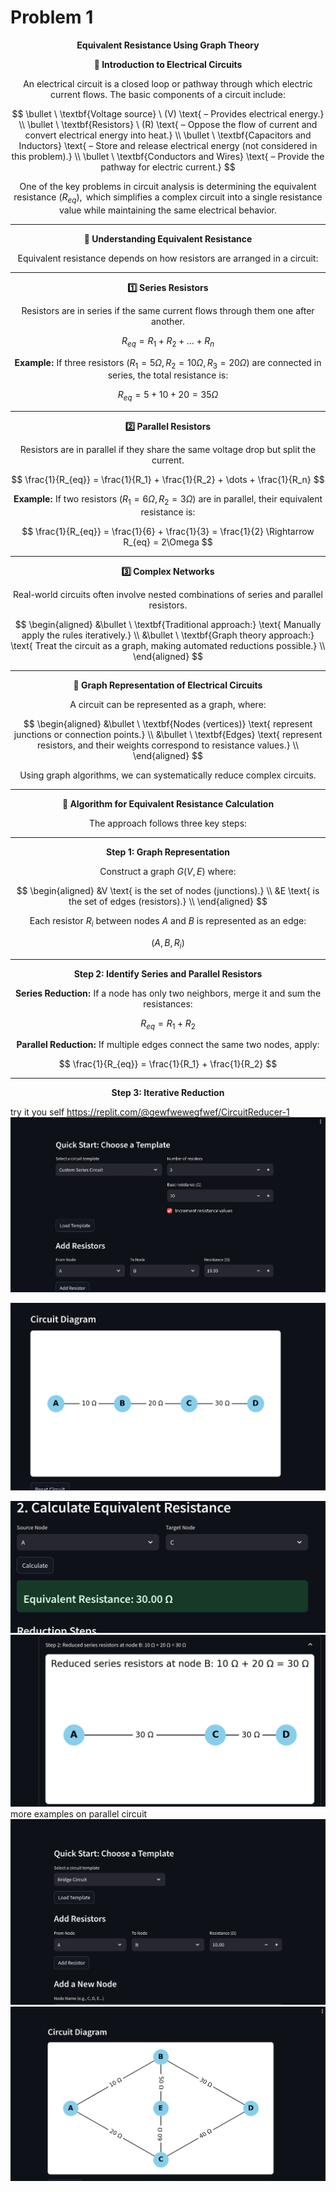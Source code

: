 # Problem 1
$$
\textbf{Equivalent Resistance Using Graph Theory}
$$

$$
\textbf{🔹 Introduction to Electrical Circuits}
$$

$$
\text{An electrical circuit is a closed loop or pathway through which electric current flows.
 The basic components of a circuit include:}
$$

$$
\bullet \ \textbf{Voltage source} \ (V) \text{ – Provides electrical energy.} \\ 
\bullet \ \textbf{Resistors} \ (R) \text{ – 
Oppose the flow of current and convert electrical energy into heat.} \\ 
\bullet \ \textbf{Capacitors and Inductors} \text{ – 
Store and release electrical energy (not considered in this problem).} \\ 
\bullet \ \textbf{Conductors and Wires} \text{ – Provide the pathway for electric current.} 
$$


$$
\text{One of the key problems in circuit analysis is determining the equivalent resistance } (R_{eq}), 
\text{ which simplifies a complex circuit into a single resistance value while maintaining the same electrical behavior.}
$$

---

$$
\textbf{🔹 Understanding Equivalent Resistance}
$$

$$
\text{Equivalent resistance depends on how resistors are arranged in a circuit:}
$$

---

$$
\textbf{1️⃣ Series Resistors}
$$

$$
\text{Resistors are in series if the same current flows through them one after another.}
$$

$$
R_{eq} = R_1 + R_2 + \dots + R_n
$$

$$
\textbf{Example:} \text{ If three resistors } (R_1 = 5\Omega, R_2 = 10\Omega, R_3 = 20\Omega) 
\text{ are connected in series,
 the total resistance is:}
$$

$$
R_{eq} = 5 + 10 + 20 = 35\Omega
$$

---

$$
\textbf{2️⃣ Parallel Resistors}
$$

$$
\text{Resistors are in parallel if they share the same voltage drop but split the current.}
$$

$$
\frac{1}{R_{eq}} = \frac{1}{R_1} + \frac{1}{R_2} + \dots + \frac{1}{R_n}
$$

$$
\textbf{Example:} \text{ If two resistors } (R_1 = 6\Omega, R_2 = 3\Omega) \text{ are in parallel, their equivalent resistance is:}
$$

$$
\frac{1}{R_{eq}} = \frac{1}{6} + \frac{1}{3} = \frac{1}{2} \Rightarrow R_{eq} = 2\Omega
$$

---

$$
\textbf{3️⃣ Complex Networks}
$$

$$
\text{Real-world circuits often involve nested combinations of series and parallel resistors.}
$$

$$
\begin{aligned}
&\bullet \ \textbf{Traditional approach:} \text{ Manually apply the rules iteratively.} \\
&\bullet \ \textbf{Graph theory approach:} \text{ Treat the circuit as a graph, making automated reductions possible.} \\
\end{aligned}
$$

---

$$
\textbf{🔹 Graph Representation of Electrical Circuits}
$$

$$
\text{A circuit can be represented as a graph, where:}
$$

$$
\begin{aligned}
&\bullet \ \textbf{Nodes (vertices)} \text{ represent junctions or connection points.} \\
&\bullet \ \textbf{Edges} \text{ represent resistors, and their weights correspond to resistance values.} \\
\end{aligned}
$$

$$
\text{Using graph algorithms, we can systematically reduce complex circuits.}
$$

---

$$
\textbf{🔹 Algorithm for Equivalent Resistance Calculation}
$$

$$
\text{The approach follows three key steps:}
$$

---

$$
\textbf{Step 1: Graph Representation}
$$

$$
\text{Construct a graph } G(V,E) \text{ where:}
$$

$$
\begin{aligned}
&V \text{ is the set of nodes (junctions).} \\
&E \text{ is the set of edges (resistors).} \\
\end{aligned}
$$

$$
\text{Each resistor } R_i \text{ between nodes } A \text{ and } B \text{ is represented as an edge:}
$$

$$
(A,B,R_i)
$$

---

$$
\textbf{Step 2: Identify Series and Parallel Resistors}
$$

$$
\textbf{Series Reduction:} \text{ If a node has only two neighbors, merge it and sum the resistances:}
$$

$$
R_{eq} = R_1 + R_2
$$

$$
\textbf{Parallel Reduction:} \text{ If multiple edges connect the same two nodes, apply:}
$$

$$
\frac{1}{R_{eq}} = \frac{1}{R_1} + \frac{1}{R_2}
$$

---

$$
\textbf{Step 3: Iterative Reduction}
$$

try it you self https://replit.com/@gewfwewegfwef/CircuitReducer-1
![alt text](image.png)

![alt text](image-1.png)

![alt text](image-2.png)
![alt text](image-3.png)
more examples on parallel circuit
![alt text](image-4.png)
![alt text](image-5.png)